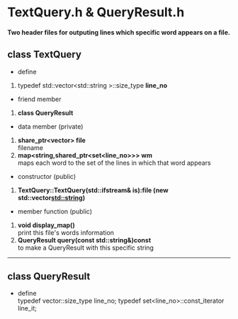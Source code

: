 # TextQuery.h & QueryResult.h <br>
#### Two header files for outputing lines which specific word appears on a file. <br>
## class TextQuery<br>

* define<br>
1. typedef std::vector<std::string >::size_type **line_no**<br>

* friend member<br>
1. **class QueryResult**

* data member (private)<br>
1. **share_ptr<vector<string>> file**<br> 
filename<br>
2. **map<string,shared_ptr<set<line_no>>> wm**<br> 
maps each word to the set of the lines in which that word appears<br>
  
* constructor (public)<br>
1. **TextQuery::TextQuery(std::ifstream& is):file (new std::vector<std::string>)**<br>

* member function (public)<br>
1. **void display_map()**<br>
print this file's words information<br>
2. **QueryResult query(const std::string&)const**<br>
to make a QueryResult with this specific string<br>
---
## class QueryResult<br>

* define<br>
typedef vector<string>::size_type line_no;
typedef set<line_no>::const_iterator line_it;
  
  
<br>
<br>
<br>
<br>
<br>
<br>
<br>
<br>
<br>
<br>
<br>
<br>
<br>
<br>
<br>
<br>
<br>
<br>
<br>
<br>
<br>
<br>
<br>
<br>
<br>
<br>
<br>

